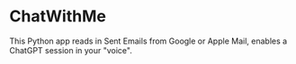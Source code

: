 # ChatWithMe

This Python app reads in Sent Emails from Google or Apple Mail, enables a ChatGPT session in your "voice".
